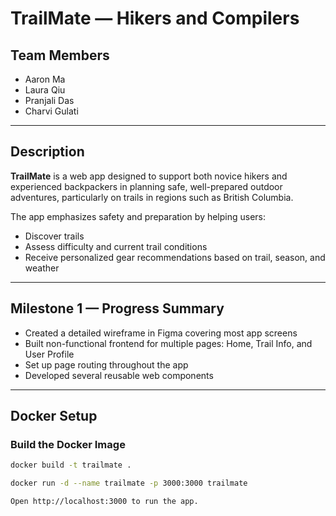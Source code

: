 # TrailMate — Hikers and Compilers

## Team Members
- Aaron Ma  
- Laura Qiu  
- Pranjali Das  
- Charvi Gulati  

---

## Description
**TrailMate** is a web app designed to support both novice hikers and experienced backpackers in planning safe, well-prepared outdoor adventures, particularly on trails in regions such as British Columbia.

The app emphasizes safety and preparation by helping users:
- Discover trails  
- Assess difficulty and current trail conditions  
- Receive personalized gear recommendations based on trail, season, and weather  

---

## Milestone 1 — Progress Summary
- Created a detailed wireframe in Figma covering most app screens  
- Built non-functional frontend for multiple pages: Home, Trail Info, and User Profile  
- Set up page routing throughout the app  
- Developed several reusable web components  

---

## Docker Setup

### Build the Docker Image
```bash
docker build -t trailmate .

docker run -d --name trailmate -p 3000:3000 trailmate

Open http://localhost:3000 to run the app.
